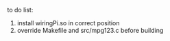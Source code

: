 to do list:

1. install wiringPi.so in correct position 
2. override Makefile and src/mpg123.c before building



